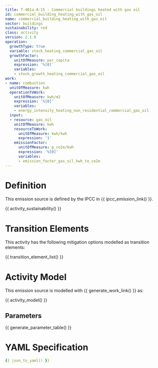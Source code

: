 ```yaml
---
title: T-4B1a-A-15 - Commercial buildings heated with gas oil
id: commercial_building_heating_with_gas_oil
name: commercial_building_heating_with_gas_oil
sector: buildings
sustainability: red
class: activity
version: 2.1.0
operation:
  growthType: true
  variable: stock_heating_commercial_gas_oil
  growthFactor:
    unitOfMeasure: per_capita
    expression: '%[0]'
    variables:
    - stock_growth_heating_commercial_gas_oil
work:
- name: combustion
  unitOfMeasure: kwh
  operationToWork:
    unitOfMeasure: kwh/m2
    expression: '%[0]'
    variables:
    - energy_intensity_heating_non_residential_commercial_gas_oil
  input:
  - resource: gas_oil
    unitOfMeasure: kwh
    resourceToWork:
      unitOfMeasure: kwh/kwh
      expression: '1'
    emissionFactor:
      unitOfMeasure: g_co2e/kwh
      expression: '%[0]'
      variables:
      - emission_factor_gas_oil_kwh_to_co2e
---
```

# Definition
This emission source is defined by the IPCC in {{ ipcc_emission_link() }}.


{{ activity_sustainability() }}

# Transition Elements

This activity has the following mitigation options modelled as transition elements:

{{ transition_element_list() }}

# Activity Model
This emission source is modelled with {{ generate_work_link() }} as:

{{ activity_model() }}

## Parameters

{{ generate_parameter_table() }}

# YAML Specification

```yaml
{{ json_to_yaml() }}
```
